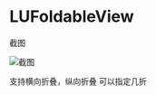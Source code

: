LUFoldableView
==============

截图

![截图](https://github.com/kejinlu/LUFoldableView/raw/master/LUFoldableView/folding.png)

支持横向折叠，纵向折叠
可以指定几折